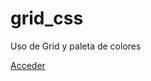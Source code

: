 # grid_css
Uso de Grid y paleta de colores

<a href="https://tripleyei.github.io/grid_css/">Acceder</a>
